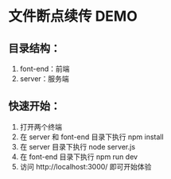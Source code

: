 # 文件断点续传 DEMO

## 目录结构：

1. font-end：前端
2. server：服务端

## 快速开始：

1. 打开两个终端
2. 在 server 和 font-end 目录下执行 npm install
3. 在 server 目录下执行 node server.js
4. 在 font-end 目录下执行 npm run dev
5. 访问 http://localhost:3000/ 即可开始体验
